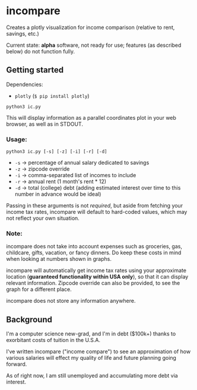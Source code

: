 # incompare
Creates a plotly visualization for income comparison (relative to rent, savings, etc.)

Current state: **alpha** software, not ready for use; features (as described below) do not function fully.

## Getting started
Dependencies:
- `plotly` (`$ pip install plotly`)

`python3 ic.py`

This will display information as a parallel coordinates plot in your web browser, as well as in STDOUT.

### Usage:

`python3 ic.py [-s] [-z] [-i] [-r] [-d]`

- `-s` -> percentage of annual salary dedicated to savings
- `-z` -> zipcode override
- `-i` -> comma-separated list of incomes to include
- `-r` -> annual rent (1 month's rent * 12)
- `-d` -> total (college) debt (adding estimated interest over time to this number in advance would be ideal)

Passing in these arguments is not *required*, but aside from fetching your income tax rates, incompare will default to hard-coded values, which may not reflect your own situation.

### Note:

incompare does not take into account expenses such as groceries, gas, childcare, gifts, vacation, or fancy dinners. Do keep these costs in mind when looking at numbers shown in graphs.

incompare will automatically get income tax rates using your approximate location (**guaranteed functionality within USA only**), so that it can display relevant information. Zipcode override can also be provided, to see the graph for a different place.

incompare does not store any information anywhere.

## Background

I'm a computer science new-grad, and I'm in debt ($100k+) thanks to exorbitant costs of tuition in the U.S.A.

I've written incompare ("income compare") to see an approximation of how various salaries will effect my quality of life and future planning going forward.

As of right now, I am still unemployed and accumulating more debt via interest.
